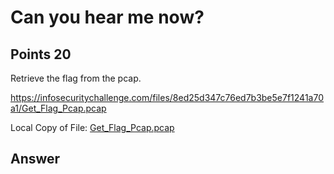 # Can you hear me now?

## Points 20

Retrieve the flag from the pcap.

https://infosecuritychallenge.com/files/8ed25d347c76ed7b3be5e7f1241a70a1/Get_Flag_Pcap.pcap

Local Copy of File: [Get_Flag_Pcap.pcap](files/Get_Flag_Pcap.pcap)

## Answer